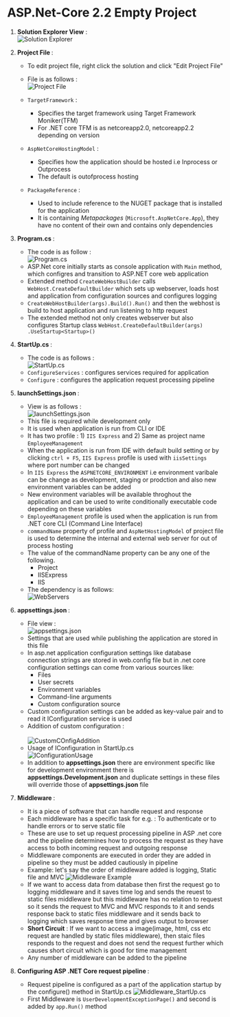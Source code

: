 # ASP.Net-Core 2.2 Empty Project

1. <b>Solution Explorer View</b> :</br>
    ![Solution Explorer](https://github.com/KarkiBindu/ASP.Net-Core/blob/main/SolutionExplorer.JPG)
    
2. <b> Project File </b> :
    - To edit project file, right click the solution and click "Edit Project File"
    - File is as follows :</br> 
    ![Project File](https://github.com/KarkiBindu/ASP.Net-Core/blob/main/ProjectFile.JPG)
    
    - `TargetFramework` : 
        - Specifies the target framework using Target Framework Moniker(TFM)
        - For .NET core TFM is as netcoreapp2.0, netcoreapp2.2 depending on version
        
    - `AspNetCoreHostingModel` :
        - Specifies how the application should be hosted i.e Inprocess or Outprocess
        - The default is outofprocess hosting 
        
    - `PackageReference` :
        - Used to include reference to the NUGET package that is installed for the application
        - It is containing <i> Metapackages </i> (`Microsoft.AspNetCore.App`), they have no content of their own and contains only dependencies

3. <b> Program.cs </b> :
    - The code is as follow :   
    ![Program.cs](https://github.com/KarkiBindu/ASP.Net-Core/blob/main/Program.JPG)
    - ASP.Net core initially starts as console application with `Main` method, which configres and transition to ASP.NET core web application
    - Extended method `CreateWebHostBuilder` calls `WebHost.CreateDefaultBuilder` which sets up webserver, loads host and application from configuration sources and configures logging
    - `CreateWebHostBuilder(args).Build().Run()` and then the webhost is build to host application and run listening to http request
    - The extended method not only creates webserver but also configures Startup class `WebHost.CreateDefaultBuilder(args)
                .UseStartup<Startup>()`
    
4. <b> StartUp.cs </b> : 
    - The code is as follows :   
    ![StartUp.cs](https://github.com/KarkiBindu/ASP.Net-Core/blob/main/StartUp.JPG)
    - `ConfigureServices` : configures services required for application
    - `Configure` : configures the application request processing pipeline
    
5. <b> launchSettings.json </b> :
    - View is as follows :</br>
    ![launchSettings.json](https://github.com/KarkiBindu/ASP.Net-Core/blob/main/launchSettings.JPG)
    - This file is required while development only
    - It is used when application is run from CLI or IDE
    - It has two profile : 1) `IIS Express` and 2) Same as project name `EmployeeManagement`
    - When the application is run from IDE with default build setting or by clicking `ctrl + F5`, `IIS Express` profile is used with `iisSettings` where port number can be changed
    - In `IIS Express` the `ASPNETCORE_ENVIRONMENT` i.e environment varibale can be change as development, staging or prodction and also new environment variables can be added
    - New environment variables will be available throghout the application and can be used to write conditionally executable code depending on these variables
    - `EmployeeManagement` profile is used when the application is run from .NET core CLI (Command Line Interface)
    - `commandName` property of profile and `AspNetHostingModel` of project file is used to determine the internal and external web server for out of process hosting
    - The value of the commandName property can be any one of the following. 
        - Project
        - IISExpress
        - IIS
    - The dependency is as follows:</br>
    ![WebServers](https://github.com/KarkiBindu/ASP.Net-Core/blob/main/WebServes.JPG)
    
6. <b>appsettings.json </b> :
    - File view :</br>
    ![appsettings.json](https://github.com/KarkiBindu/ASP.Net-Core/blob/main/appsettings.JPG)
    - Settings that are used while publishing the application are stored in this file
    - In asp.net application configuration settings like database connection strings are stored in web.config file but in .net core configuration settings can come from various sources like:
        - Files
        - User secrets
        - Environment variables
        - Command-line arguments
        - Custom configuration source
    - Custom configuration settings can be added as key-value pair and to read it IConfiguration service is used
    - Addition of custom configuration :</br>    
    ![CustomCOnfigAddition](https://github.com/KarkiBindu/ASP.Net-Core/blob/main/CustomConfig_appSetting.JPG)    
    - Usage of IConfiguration in StartUp.cs </br>
    ![IConfigurationUsage](https://github.com/KarkiBindu/ASP.Net-Core/blob/main/IConfigurationUse_StartUp.JPG)
    - In addition to <b>appsettings.json</b> there are environment specific like for development environment there is <b>appsettings.Development.json</b> and duplicate settings in these files will override those of <b>appsettings.json</b> file
    
7. <b> Middleware </b> :
    - It is a piece of software that can handle request and response
    - Each middleware has a specific task for e.g. : To authenticate or to handle errors or to serve static file
    - These are use to set up request processing pipeline in ASP .net core and the pipeline determines how to process the request as they have access to both incoming request and outgoing response
    - Middleware components are executed in order they are added in pipeline so they must be added cautiously in pipeline
    - Example: let's say the order of middleware added is logging, Static file and MVC
    ![Middleware Example](https://github.com/KarkiBindu/ASP.Net-Core/blob/main/Middleware_Example.JPG)
    - If we want to access data from database then first the request go to logging middleware and it saves time log and sends the reuest to static files middleware but  this middleware has no relation to request so it sends the request to MVC and MVC responds to it and sends response back to static files middleware and it sends back to logging which saves response time and gives output to browser
    - <b>Short Circuit</b> : If we want to access a image(image, html, css etc request are handled by static files middleware), then staic files responds to the request and does not send the request further which causes short circuit which is good for time management
    - Any number of middleware can be added to the pipeline
    
8. <b> Configuring ASP .NET Core request pipeline </b> :
    - Request pipeline is configured as a part of the application startup by the configure() method in StartUp.cs
    ![Middleware_StartUp.cs](https://github.com/KarkiBindu/ASP.Net-Core/blob/main/Middleware_StartUp.JPG)
    - First Middleware is `UserDevelopmentExceptionPage()` and second is added by `app.Run()` method

    
    
    
    
    
    
    
    
    
    
    
    
    
    
    
    
    
    
    
    
    
    
    
    
    
    
    
    
    
    
    
        
      

    
 
